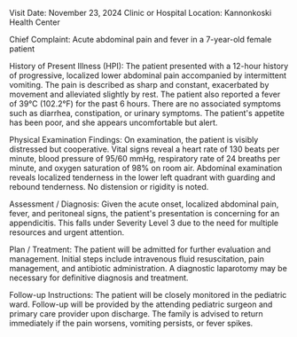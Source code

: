  Visit Date: November 23, 2024
Clinic or Hospital Location: Kannonkoski Health Center

Chief Complaint: Acute abdominal pain and fever in a 7-year-old female patient

History of Present Illness (HPI): The patient presented with a 12-hour history of progressive, localized lower abdominal pain accompanied by intermittent vomiting. The pain is described as sharp and constant, exacerbated by movement and alleviated slightly by rest. The patient also reported a fever of 39°C (102.2°F) for the past 6 hours. There are no associated symptoms such as diarrhea, constipation, or urinary symptoms. The patient's appetite has been poor, and she appears uncomfortable but alert.

Physical Examination Findings: On examination, the patient is visibly distressed but cooperative. Vital signs reveal a heart rate of 130 beats per minute, blood pressure of 95/60 mmHg, respiratory rate of 24 breaths per minute, and oxygen saturation of 98% on room air. Abdominal examination reveals localized tenderness in the lower left quadrant with guarding and rebound tenderness. No distension or rigidity is noted.

Assessment / Diagnosis: Given the acute onset, localized abdominal pain, fever, and peritoneal signs, the patient's presentation is concerning for an appendicitis. This falls under Severity Level 3 due to the need for multiple resources and urgent attention.

Plan / Treatment: The patient will be admitted for further evaluation and management. Initial steps include intravenous fluid resuscitation, pain management, and antibiotic administration. A diagnostic laparotomy may be necessary for definitive diagnosis and treatment.

Follow-up Instructions: The patient will be closely monitored in the pediatric ward. Follow-up will be provided by the attending pediatric surgeon and primary care provider upon discharge. The family is advised to return immediately if the pain worsens, vomiting persists, or fever spikes.